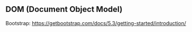 ## DOM (Document Object Model)

Bootstrap: https://getbootstrap.com/docs/5.3/getting-started/introduction/